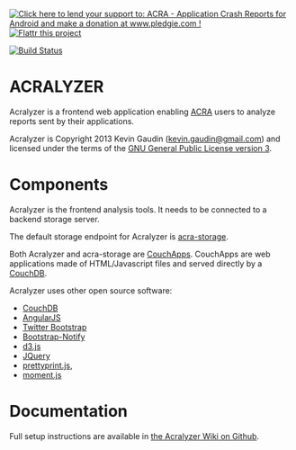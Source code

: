 [![Click here to lend your support to: ACRA - Application Crash Reports for Android and make a donation at www.pledgie.com !](https://pledgie.com/campaigns/18789.png?skin_name=chrome)](http://www.pledgie.com/campaigns/18789) [![Flattr this project](http://api.flattr.com/button/flattr-badge-large.png)](https://flattr.com/submit/auto?user_id=kevingaudin&url=http://acra.ch&title=ACRA%20-%20Application%20Crash%20Reports%20for%20Android&language=&tags=opensource%2Candroid&category=software&description=ACRA%20%28Application%20Crash%20Reports%20for%20Android%29%20is%20an%20open%20source%20android%20library%20for%20developers%2C%20enabling%20their%20apps%20to%20send%20detailed%20reports%20when%20they%20crash.)


[![Build Status](https://travis-ci.org/ACRA/acralyzer.png)](https://travis-ci.org/ACRA/acralyzer)

ACRALYZER
=========

Acralyzer is a frontend web application enabling [ACRA](http://acra.ch) users to analyze reports sent by their applications.

Acralyzer is Copyright 2013 Kevin Gaudin (kevin.gaudin@gmail.com) and licensed under the terms of the [GNU General Public License version 3](COPYING).


Components
==========

Acralyzer is the frontend analysis tools. It needs to be connected to a backend storage server.

The default storage endpoint for Acralyzer is [acra-storage](http://github.com/ACRA/acra-storage).

Both Acralyzer and acra-storage are [CouchApps](http://couchapp.org).
CouchApps are web applications made of HTML/Javascript files and served directly by a [CouchDB](http://couchdb.apache.org).

Acralyzer uses other open source software:
  * [CouchDB](http://couchdb.apache.org)
  * [AngularJS](http://angularjs.org)
  * [Twitter Bootstrap](http://twitter.github.com/bootstrap/)
  * [Bootstrap-Notify](http://nijikokun.github.com/bootstrap-notify/)
  * [d3.js](http://d3js.org)
  * [JQuery](http://jquery.com/)
  * [prettyprint.js](http://james.padolsey.com/javascript/prettyprint-for-javascript/),
  * [moment.js](http://momentjs.com/)

Documentation
=============

Full setup instructions are available in [the Acralyzer Wiki on Github](https://github.com/ACRA/acralyzer/wiki).
